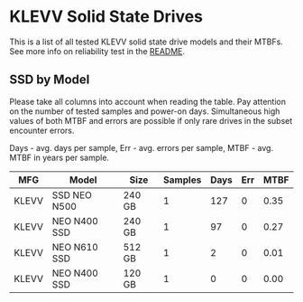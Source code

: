 KLEVV Solid State Drives
========================

This is a list of all tested KLEVV solid state drive models and their MTBFs. See
more info on reliability test in the [README](https://github.com/linuxhw/SMART).

SSD by Model
------------

Please take all columns into account when reading the table. Pay attention on the
number of tested samples and power-on days. Simultaneous high values of both MTBF
and errors are possible if only rare drives in the subset encounter errors.

Days - avg. days per sample,
Err  - avg. errors per sample,
MTBF - avg. MTBF in years per sample.

| MFG       | Model              | Size   | Samples | Days  | Err   | MTBF |
|-----------|--------------------|--------|---------|-------|-------|------|
| KLEVV     | SSD NEO N500       | 240 GB | 1       | 127   | 0     | 0.35   |
| KLEVV     | NEO N400 SSD       | 240 GB | 1       | 97    | 0     | 0.27   |
| KLEVV     | NEO N610 SSD       | 512 GB | 1       | 2     | 0     | 0.01   |
| KLEVV     | NEO N400 SSD       | 120 GB | 1       | 0     | 0     | 0.00   |
